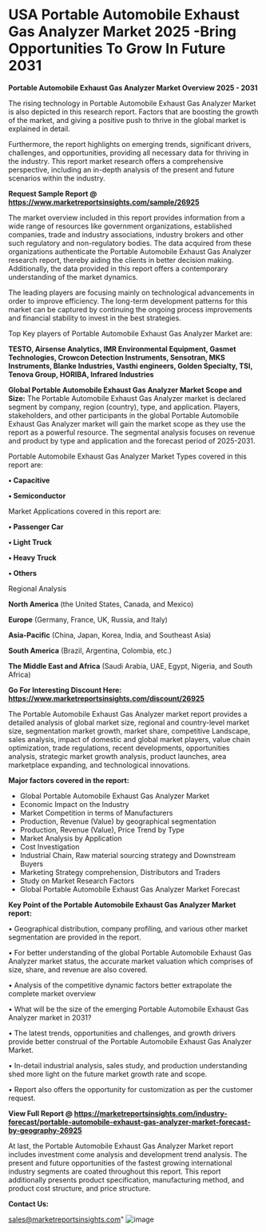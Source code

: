  # USA Portable Automobile Exhaust Gas Analyzer Market 2025 -Bring Opportunities To Grow In Future 2031

<Strong> Portable Automobile Exhaust Gas Analyzer Market Overview 2025 - 2031</strong>

The rising technology in Portable Automobile Exhaust Gas Analyzer Market is also depicted in this research report. Factors that are boosting the growth of the market, and giving a positive push to thrive in the global market is explained in detail.

Furthermore, the report highlights on emerging trends, significant drivers, challenges, and opportunities, providing all necessary data for thriving in the industry. This report market research offers a comprehensive perspective, including an in-depth analysis of the present and future scenarios within the industry.

<strong>Request Sample Report @ <a href=https://www.marketreportsinsights.com/sample/26925>https://www.marketreportsinsights.com/sample/26925</a></strong>

The market overview included in this report provides information from a wide range of resources like government organizations, established companies, trade and industry associations, industry brokers and other such regulatory and non-regulatory bodies. The data acquired from these organizations authenticate the Portable Automobile Exhaust Gas Analyzer research report, thereby aiding the clients in better decision making. Additionally, the data provided in this report offers a contemporary understanding of the market dynamics.

The leading players are focusing mainly on technological advancements in order to improve efficiency. The long-term development patterns for this market can be captured by continuing the ongoing process improvements and financial stability to invest in the best strategies.

Top Key players of Portable Automobile Exhaust Gas Analyzer Market are:

<strong>TESTO, Airsense Analytics, IMR Environmental Equipment, Gasmet Technologies, Crowcon Detection Instruments, Sensotran, MKS Instruments, Blanke Industries, Vasthi engineers, Golden Specialty, TSI, Tenova Group, HORIBA, Infrared Industries</strong>

<strong><b>Global Portable Automobile Exhaust Gas Analyzer Market Scope and Size:</b></strong>
The Portable Automobile Exhaust Gas Analyzer market is declared segment by company, region (country), type, and application. Players, stakeholders, and other participants in the global Portable Automobile Exhaust Gas Analyzer market will gain the market scope as they use the report as a powerful resource. The segmental analysis focuses on revenue and product by type and application and the forecast period of 2025-2031.

Portable Automobile Exhaust Gas Analyzer Market Types covered in this report are:

<strong>• Capacitive

• Semiconductor</strong>

Market Applications covered in this report are:

<strong>• Passenger Car

• Light Truck

• Heavy Truck

• Others</strong> 

Regional Analysis

<strong>North America</strong> (the United States, Canada, and Mexico)

<strong>Europe</strong> (Germany, France, UK, Russia, and Italy)

<strong>Asia-Pacific</strong> (China, Japan, Korea, India, and Southeast Asia)

<strong>South America</strong> (Brazil, Argentina, Colombia, etc.)

<strong>The Middle East and Africa</strong> (Saudi Arabia, UAE, Egypt, Nigeria, and South Africa)

<strong>Go For Interesting Discount Here: <a href=https://www.marketreportsinsights.com/discount/26925>https://www.marketreportsinsights.com/discount/26925</a></strong>

The Portable Automobile Exhaust Gas Analyzer market report provides a detailed analysis of global market size, regional and country-level market size, segmentation market growth, market share, competitive Landscape, sales analysis, impact of domestic and global market players, value chain optimization, trade regulations, recent developments, opportunities analysis, strategic market growth analysis, product launches, area marketplace expanding, and technological innovations.

<strong><b>Major factors covered in the report:</b></strong>
<ul>
  <li>Global Portable Automobile Exhaust Gas Analyzer Market </li>
  <li>Economic Impact on the Industry</li>
  <li>Market Competition in terms of Manufacturers</li>
  <li>Production, Revenue (Value) by geographical segmentation</li>
  <li>Production, Revenue (Value), Price Trend by Type</li>
  <li>Market Analysis by Application</li>
  <li>Cost Investigation</li>
  <li>Industrial Chain, Raw material sourcing strategy and Downstream Buyers</li>
  <li>Marketing Strategy comprehension, Distributors and Traders</li>
  <li>Study on Market Research Factors</li>
  <li>Global Portable Automobile Exhaust Gas Analyzer Market Forecast</li>
</ul>

<strong><b>Key Point of the Portable Automobile Exhaust Gas Analyzer Market report:</b></strong>

• Geographical distribution, company profiling, and various other market segmentation are provided in the report.

• For better understanding of the global Portable Automobile Exhaust Gas Analyzer market status, the accurate market valuation which comprises of size, share, and revenue are also covered.

• Analysis of the competitive dynamic factors better extrapolate the complete market overview

• What will be the size of the emerging Portable Automobile Exhaust Gas Analyzer market in 2031?

• The latest trends, opportunities and challenges, and growth drivers provide better construal of the Portable Automobile Exhaust Gas Analyzer Market.

• In-detail industrial analysis, sales study, and production understanding shed more light on the future market growth rate and scope.

• Report also offers the opportunity for customization as per the customer request.

<strong><b>View Full Report @ <a href=https://marketreportsinsights.com/industry-forecast/portable-automobile-exhaust-gas-analyzer-market-forecast-by-geography-26925>https://marketreportsinsights.com/industry-forecast/portable-automobile-exhaust-gas-analyzer-market-forecast-by-geography-26925</a></b></strong>


At last, the Portable Automobile Exhaust Gas Analyzer Market report includes investment come analysis and development trend analysis. The present and future opportunities of the fastest growing international industry segments are coated throughout this report. This report additionally presents product specification, manufacturing method, and product cost structure, and price structure.

<strong>Contact Us:</strong>

sales@marketreportsinsights.com"
![image](https://github.com/user-attachments/assets/6ea76401-4c01-4a4b-9a42-ae68c3f29034)
